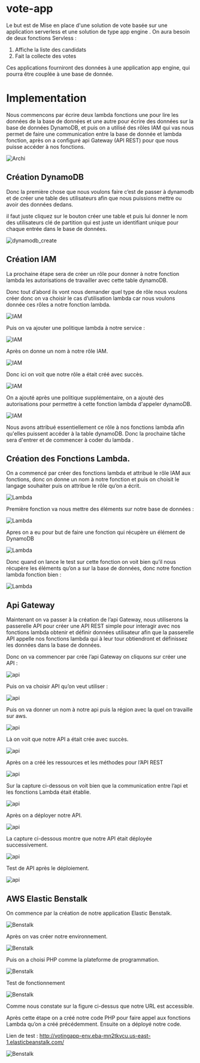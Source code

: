 # vote-app

Le but est de Mise en place d'une solution de vote basée sur une application serverless et une solution de type app engine . On aura besoin de deux fonctions Servless :

1. Affiche la liste des candidats
2. Fait la collecte des votes

Ces applications fourniront des données à une application app engine, qui pourra être couplée à une base de donnée.

# Implementation

Nous commencons par écrire deux lambda fonctions une pour lire les données de la base
de données et une autre pour écrire des données sur la base de données DynamoDB, et puis
on a utilisé des rôles IAM qui vas nous permet de faire une communication entre la base de
donnée et lambda fonction, après on a configuré api Gateway (API REST) pour que nous
puisse accéder à nos fonctions.

![Archi](images/archi.png)

## Création DynamoDB

Donc la première chose que nous voulons faire c’est de passer à dynamodb et de créer une table
des utilisateurs afin que nous puissions mettre ou avoir des données dedans.

il faut juste cliquez sur le bouton créer une table et puis lui donner le nom des  utilisateurs clé de partition qui est juste un identifiant unique pour chaque entrée dans le base de données.

![dynamodb_create](images/2.png)


## Création IAM

La prochaine étape sera de créer un rôle pour donner à notre fonction lambda les autorisations
de travailler avec cette table dynamoDB.

Donc tout d’abord ils vont nous demander quel type de rôle nous voulons créer donc on va
choisir le cas d’utilisation lambda car nous voulons donnée ces rôles a notre fonction lambda.

![IAM](images/iam-1.jpg)

Puis on va ajouter une politique lambda à notre service :

![IAM](images/iam-2.jpg)

Après on donne un nom à notre rôle IAM.

![IAM](images/iam-3.jpg)

Donc ici on voit que notre rôle a était créé avec succès.

![IAM](images/iam-4.jpg)

On a ajouté après une politique supplémentaire, on a ajouté des autorisations pour permettre à
cette fonction lambda d'appeler dynamoDB.

![IAM](images/iam-5.jpg)

Nous avons attribué essentiellement ce rôle à nos fonctions lambda afin qu'elles puissent
accéder à la table dynamoDB.
Donc la prochaine tâche sera d'entrer et de commencer à coder du lambda .

## Création des Fonctions Lambda.

On a commencé par créer des fonctions lambda et attribué le rôle IAM aux fonctions, donc on
donne un nom à notre fonction et puis on choisit le langage souhaiter puis on attribue le rôle
qu’on a écrit.

![Lambda](images/lambda-1.jpg)

Première fonction va nous mettre des éléments sur notre base de données :

![Lambda](images/lambda-2.jpg)

Apres on a eu pour but de faire une fonction qui récupère un élément de DynamoDB

![Lambda](images/lambda-3.jpg)

Donc quand on lance le test sur cette fonction on voit bien qu’il nous récupère les éléments
qu’on a sur la base de données, donc notre fonction lambda fonction bien :

![Lambda](images/lambda-4.jpg)

## Api Gateway

Maintenant on va passer à la création de l’api Gateway, nous utiliserons la passerelle API pour créer une API REST simple pour interagir avec nos fonctions lambda obtenir et définir données utilisateur afin que la passerelle API appelle nos fonctions lambda qui à leur tour obtiendront et définissez les données dans la base de données.

Donc on va commencer par crée l’api Gateway on cliquons sur créer une API :

![api](images/api-1.jpg)

Puis on va choisir API qu’on veut utiliser :

![api](images/api-2.jpg)

Puis on va donner un nom à notre api puis la région avec la quel on travaille sur aws.

![api](images/api-3.jpg)

Là on voit que notre API a était crée avec succès.

![api](images/api-4.jpg)

Après on a créé les ressources et les méthodes pour l’API REST

![api](images/api-5.jpg)

Sur la capture ci-dessous on voit bien que la communication entre l’api et les fonctions Lambda était établie.

![api](images/api-6.jpg)

Après on a déployer notre API.

![api](images/api-7.jpg)

La capture ci-dessous montre que notre API était déployée successivement.

![api](images/api-8.png)

Test de API après le déploiement.

![api](images/api-9.jpg)

## AWS Elastic Benstalk

On commence par la création de notre application Elastic Benstalk.

![Benstalk](images/Benstalk-1.jpg)

Après on vas créer notre environnement.

![Benstalk](images/Benstalk-2.jpg)

Puis on a choisi PHP comme la plateforme de programmation.

![Benstalk](images/Benstalk-3.jpg)

Test de fonctionnement

![Benstalk](images/Benstalk-4.jpg)

Comme nous constate sur la figure ci-dessus que notre URL est accessible.

Après cette étape on a créé notre code PHP pour faire appel aux fonctions Lambda qu’on a créé précédemment. Ensuite on a déployé notre code.

Lien de test : http://votingapp-env.eba-mn2tkvcu.us-east-1.elasticbeanstalk.com/

![Benstalk](images/Benstalk-5.jpg)


